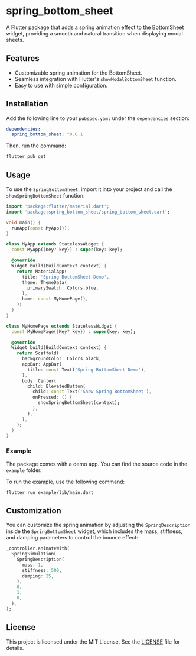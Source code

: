 
# spring_bottom_sheet

A Flutter package that adds a spring animation effect to the BottomSheet widget, providing a smooth and natural transition when displaying modal sheets.

## Features

- Customizable spring animation for the BottomSheet.
- Seamless integration with Flutter's `showModalBottomSheet` function.
- Easy to use with simple configuration.

## Installation

Add the following line to your `pubspec.yaml` under the `dependencies` section:

```yaml
dependencies:
  spring_bottom_sheet: ^0.0.1
```

Then, run the command:

```bash
flutter pub get
```

## Usage

To use the `SpringBottomSheet`, import it into your project and call the `showSpringBottomSheet` function:

```dart
import 'package:flutter/material.dart';
import 'package:spring_bottom_sheet/spring_bottom_sheet.dart';

void main() {
  runApp(const MyApp());
}

class MyApp extends StatelessWidget {
  const MyApp({Key? key}) : super(key: key);

  @override
  Widget build(BuildContext context) {
    return MaterialApp(
      title: 'Spring BottomSheet Demo',
      theme: ThemeData(
        primarySwatch: Colors.blue,
      ),
      home: const MyHomePage(),
    );
  }
}

class MyHomePage extends StatelessWidget {
  const MyHomePage({Key? key}) : super(key: key);

  @override
  Widget build(BuildContext context) {
    return Scaffold(
      backgroundColor: Colors.black,
      appBar: AppBar(
        title: const Text('Spring BottomSheet Demo'),
      ),
      body: Center(
        child: ElevatedButton(
          child: const Text('Show Spring BottomSheet'),
          onPressed: () {
            showSpringBottomSheet(context);
          },
        ),
      ),
    );
  }
}
```

### Example

The package comes with a demo app. You can find the source code in the `example` folder.

To run the example, use the following command:

```bash
flutter run example/lib/main.dart
```

## Customization

You can customize the spring animation by adjusting the `SpringDescription` inside the `SpringBottomSheet` widget, which includes the mass, stiffness, and damping parameters to control the bounce effect:

```dart
_controller.animateWith(
  SpringSimulation(
    SpringDescription(
      mass: 1,
      stiffness: 500,
      damping: 25,
    ),
    0,
    1,
    0,
  ),
);
```

## License

This project is licensed under the MIT License. See the [LICENSE](LICENSE) file for details.
